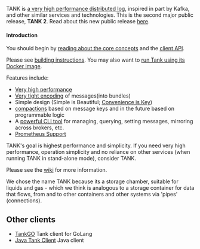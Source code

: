 TANK is [a very high performance distributed log](https://github.com/phaistos-networks/TANK/wiki/Why-Tank-and-Tank-vs-X), inspired in part by Kafka, and other similar services and technologies. This is the second major public release, **TANK 2**. Read about this new public release [here](https://medium.com/@markpapadakis/tank-2-initial-public-release-b6d88edab07f).


#### Introduction
You should begin by [reading about the core concepts](https://github.com/phaistos-networks/TANK/wiki/Core-Concepts) and the [client API](https://github.com/phaistos-networks/TANK/wiki/Client-API).

Please see [building instructions](https://github.com/phaistos-networks/TANK/wiki/Building-Tank). You may also want to [run Tank using its Docker image](https://github.com/phaistos-networks/TANK/wiki/Docker).


Features include:
- [Very high performance](https://github.com/phaistos-networks/TANK/wiki/Why-Tank-and-Tank-vs-X)
- [Very tight encoding](https://github.com/phaistos-networks/TANK/blob/master/tank_encoding.md) of messages(into bundles)
- Simple design (Simple is Beautiful; [Convenience is Key](https://medium.com/@markpapadakis/convenience-is-key-2aad97d531cd#.47eyjv6xt))
- [compactions](https://github.com/phaistos-networks/TANK/wiki/Compactions) based on message keys and in the future based on programmable logic
- A [powerful CLI tool](https://github.com/phaistos-networks/TANK/wiki/Tank-CLI) for managing, querying, setting messages, mirroring across brokers, etc.
- [Prometheus Support](https://github.com/phaistos-networks/TANK/wiki/Prometheus-Support)
 
TANK's goal is highest performance and simplicity. 
If you need very high performance, operation simplicity and no reliance on other services (when running TANK in stand-alone mode), consider TANK.

Please see the [wiki](https://github.com/phaistos-networks/TANK/wiki) for more information.

We chose the name TANK because its a storage chamber, suitable for liquids and gas - which we think is analogous to a storage container for data that flows, from and to other containers and other systems via 'pipes' (connections).

## Other clients

- [TankGO](https://github.com/TheBestCo/tankgo) Tank client for GoLang
- [Java Tank Client](https://github.com/phaistos-networks/TANK-JavaClient) Java client
